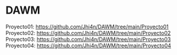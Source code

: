 # DAWM
Proyecto01: https://github.com/Jhi4n/DAWM/tree/main/Proyecto01
Proyecto02: https://github.com/Jhi4n/DAWM/tree/main/Proyecto02
Proyecto03: https://github.com/Jhi4n/DAWM/tree/main/Proyecto03
Proyecto04: https://github.com/Jhi4n/DAWM/tree/main/Proyecto04
